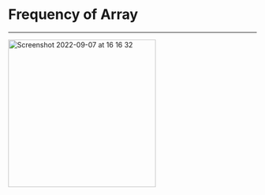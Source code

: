 # Frequency of Array

---

<img width="299" alt="Screenshot 2022-09-07 at 16 16 32" src="https://user-images.githubusercontent.com/72032853/188887748-e6f25eca-2052-4f74-8002-11be1e8e4478.png">
